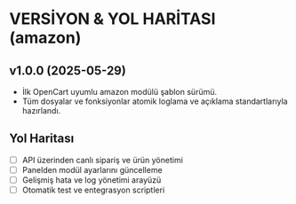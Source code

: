 # VERSİYON & YOL HARİTASI (amazon)

## v1.0.0 (2025-05-29)
- İlk OpenCart uyumlu amazon modülü şablon sürümü.
- Tüm dosyalar ve fonksiyonlar atomik loglama ve açıklama standartlarıyla hazırlandı.

## Yol Haritası
- [ ] API üzerinden canlı sipariş ve ürün yönetimi
- [ ] Panelden modül ayarlarını güncelleme
- [ ] Gelişmiş hata ve log yönetimi arayüzü
- [ ] Otomatik test ve entegrasyon scriptleri 